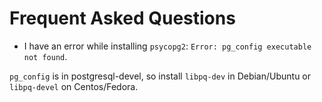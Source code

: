 # Frequent Asked Questions

- I have an error while installing `psycopg2`: `Error: pg_config executable not found`.

`pg_config` is in postgresql-devel, so install `libpq-dev` in Debian/Ubuntu or `libpq-devel` on Centos/Fedora.